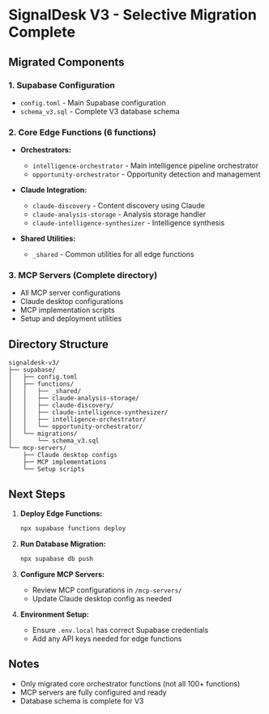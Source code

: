 # SignalDesk V3 - Selective Migration Complete

## Migrated Components

### 1. Supabase Configuration
- `config.toml` - Main Supabase configuration
- `schema_v3.sql` - Complete V3 database schema

### 2. Core Edge Functions (6 functions)
- **Orchestrators:**
  - `intelligence-orchestrator` - Main intelligence pipeline orchestrator
  - `opportunity-orchestrator` - Opportunity detection and management
  
- **Claude Integration:**
  - `claude-discovery` - Content discovery using Claude
  - `claude-analysis-storage` - Analysis storage handler
  - `claude-intelligence-synthesizer` - Intelligence synthesis
  
- **Shared Utilities:**
  - `_shared` - Common utilities for all edge functions

### 3. MCP Servers (Complete directory)
- All MCP server configurations
- Claude desktop configurations
- MCP implementation scripts
- Setup and deployment utilities

## Directory Structure
```
signaldesk-v3/
├── supabase/
│   ├── config.toml
│   ├── functions/
│   │   ├── _shared/
│   │   ├── claude-analysis-storage/
│   │   ├── claude-discovery/
│   │   ├── claude-intelligence-synthesizer/
│   │   ├── intelligence-orchestrator/
│   │   └── opportunity-orchestrator/
│   └── migrations/
│       └── schema_v3.sql
└── mcp-servers/
    ├── Claude desktop configs
    ├── MCP implementations
    └── Setup scripts
```

## Next Steps

1. **Deploy Edge Functions:**
   ```bash
   npx supabase functions deploy
   ```

2. **Run Database Migration:**
   ```bash
   npx supabase db push
   ```

3. **Configure MCP Servers:**
   - Review MCP configurations in `/mcp-servers/`
   - Update Claude desktop config as needed

4. **Environment Setup:**
   - Ensure `.env.local` has correct Supabase credentials
   - Add any API keys needed for edge functions

## Notes
- Only migrated core orchestrator functions (not all 100+ functions)
- MCP servers are fully configured and ready
- Database schema is complete for V3